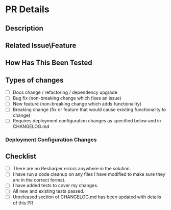 # PR Details

<!--- Provide a general summary of your changes in the Title above -->

## Description

<!--- Describe your changes in detail -->

## Related Issue\Feature

<!--- Please link to the issue or feature: -->

## How Has This Been Tested

<!--- Please describe in detail how you tested your changes. -->
<!--- Include details of your testing environment, and the tests you ran to -->
<!--- see how your change affects other areas of the code, etc. -->

## Types of changes

<!--- What types of changes does your code introduce? Put an `x` in all the boxes that apply: -->
<!-- Note that you can just click these after submission and it will remember the tick for you -->

- [ ] Docs change / refactoring / dependency upgrade
- [ ] Bug fix (non-breaking change which fixes an issue)
- [ ] New feature (non-breaking change which adds functionality)
- [ ] Breaking change (fix or feature that would cause existing functionality to change)
- [ ] Requires deployment configuration changes as specified below and in CHANGELOG.md

### Deployment Configuration Changes

<!--- Insert Deployment configuration changes here -->

## Checklist

<!--- Go over all the following points, and put an `x` in all the boxes once they are true. -->
<!-- Note that you can just click these after submission and it will remember the tick for you -->

- [ ] There are no Resharper errors anywhere in the solution.
- [ ] I have run a code cleanup on any files I have modified to make sure they are in the correct format.
- [ ] I have added tests to cover my changes.
- [ ] All new and existing tests passed.
- [ ] Unreleased section of CHANGELOG.md has been updated with details of this PR
